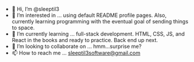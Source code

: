 - 👋 Hi, I’m @sleeptil3
- 👀 I’m interested in ... using default README profile pages. Also, currently learning programming with the eventual goal of sending things to space.
- 🌱 I’m currently learning ... full-stack development. HTML, CSS, JS, and React in the books and ready to practice. Back end up next.
- 💞️ I’m looking to collaborate on ... hmm...surprise me?
- 📫 How to reach me ... [sleeptil3software@gmail.com](mailto:sleeptil3software@gmail.com)

<!---
sleeptil3/sleeptil3 is a ✨ special ✨ repository because its `README.md` (this file) appears on your GitHub profile.
You can click the Preview link to take a look at your changes.
--->
